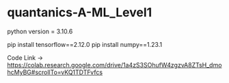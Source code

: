 # quantanics-A-ML_Level1


python version = 3.10.6

pip install tensorflow==2.12.0
pip install numpy==1.23.1

Code Link -> https://colab.research.google.com/drive/1a4zS3SOhufW4zgzvA8ZTsH_dmohcMyBG#scrollTo=vKQ1TDTFvfcs




